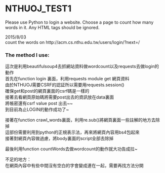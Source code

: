 # NTHUOJ_TEST1

Please use Python to login a website. Choose a page to count how many words in it.
Any HTML tags should be ignored. 


<p>
2015/8/03<br>
count the words on http://acm.cs.nthu.edu.tw/users/login/?next=/</p>

<h3>The method I use:</h3>

<p>這次是利用beautifulsoup4去抓網站資料做wordcount以及requests去做login的動作<br>
首先在function login 裏面，利用requests module get 網頁資料<br>
由於NTHUOJ需要CSRF的認証所以需要用requests.session()<br>
確保get和post的網頁裏面的csrf碼是一樣的<br>
接著去看網頁原始碼將需要post出去的資訊放在data裏面<br>
將帳密還有csrf value post 出去~~<br>
到目前為止LOGIN的動作成功了~</p>

<p>接著在function crawl_words裏面，利用re.sub()將網頁裏面一些註解的地方去除掉<br>
這部份需要利用到python的正規表示法，再來將網頁內容用bs4包起來<br>
接著對網頁內容做過慮，將body裏面的script全部去除掉</p>

<p>最後利用function countWords去做wordcount的動作就大功告成拉~</p>

<p>不足的地方：<br>
在網頁內容中有些中間沒有空白的字會變成連在一起，需要再找方法分開</p>

